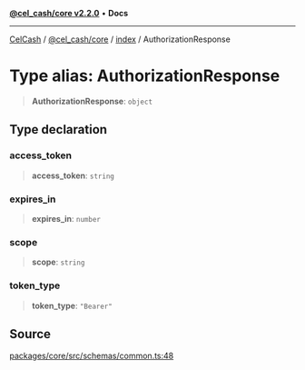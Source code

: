 [**@cel_cash/core v2.2.0**](../../README.md) • **Docs**

***

[CelCash](../../../../packages.md) / [@cel\_cash/core](../../README.md) / [index](../README.md) / AuthorizationResponse

# Type alias: AuthorizationResponse

> **AuthorizationResponse**: `object`

## Type declaration

### access\_token

> **access\_token**: `string`

### expires\_in

> **expires\_in**: `number`

### scope

> **scope**: `string`

### token\_type

> **token\_type**: `"Bearer"`

## Source

[packages/core/src/schemas/common.ts:48](https://github.com/Pyxlab/celcash/blob/f7cdc752c29f8a0dcef033e212602412d2050afc/packages/core/src/schemas/common.ts#L48)
